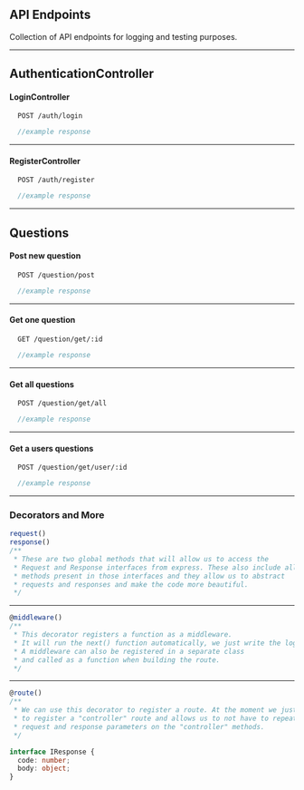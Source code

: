 ## API Endpoints

Collection of API endpoints for logging and testing purposes.

***

## AuthenticationController

#### LoginController

```http
  POST /auth/login
```

```javascript
  //example response
```
***
#### RegisterController

```http
  POST /auth/register
```

```javascript
  //example response
```
***
## Questions
#### Post new question

```http
  POST /question/post
```

```javascript
  //example response
```
***
#### Get one question

```http
  GET /question/get/:id
```

```javascript
  //example response
```
***
#### Get all questions

```http
  POST /question/get/all
```

```javascript
  //example response
```
***
#### Get a users questions

```http
  POST /question/get/user/:id
```

```javascript
  //example response
```

***

### Decorators and More
```typescript
request()
response()
/**
 * These are two global methods that will allow us to access the
 * Request and Response interfaces from express. These also include all
 * methods present in those interfaces and they allow us to abstract
 * requests and responses and make the code more beautiful.
 */
```
***
```typescript
@middleware()
/**
 * This decorator registers a function as a middleware.
 * It will run the next() function automatically, we just write the logic.
 * A middleware can also be registered in a separate class
 * and called as a function when building the route.
 */
```
***
```typescript
@route()
/**
 * We can use this decorator to register a route. At the moment we just use it
 * to register a "controller" route and allows us to not have to repeat
 * request and response parameters on the "controller" methods.
 */

interface IResponse {
  code: number;
  body: object;
}
```